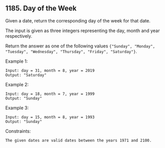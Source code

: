 ## 1185. Day of the Week

Given a date, return the corresponding day of the week for that date.

The input is given as three integers representing the day, month and year respectively.

Return the answer as one of the following values `{"Sunday", "Monday", "Tuesday", "Wednesday", "Thursday", "Friday", "Saturday"}`.

Example 1:

```
Input: day = 31, month = 8, year = 2019
Output: "Saturday"
```

Example 2:

```
Input: day = 18, month = 7, year = 1999
Output: "Sunday"
```

Example 3:

```
Input: day = 15, month = 8, year = 1993
Output: "Sunday"
```

Constraints:

```
The given dates are valid dates between the years 1971 and 2100.
```
